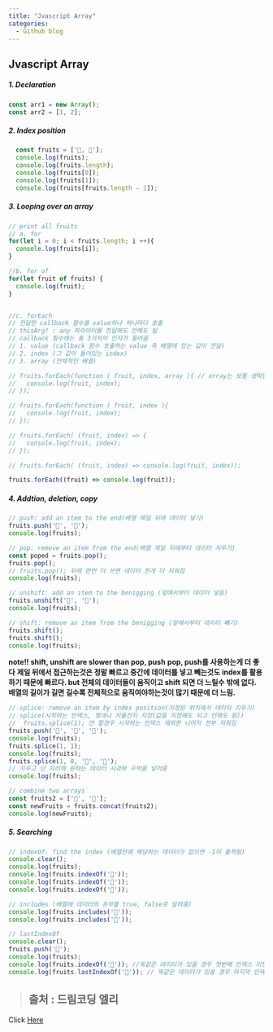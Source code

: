```yaml
---
title: "Jvascript Array"
categories:
  - Github blog
---
```


## Jvascript Array
##### 1. Declaration
```js
const arr1 = new Array();
const arr2 = [1, 2];

```
##### 2. Index position
```js
  const fruits = ['🍎, 🍌'];
  console.log(fruits);
  console.log(fruits.length);
  console.log(fruits[0]);
  console.log(fruits[1]);
  console.log(fruits[fruits.length - 1]);
```

##### 3. Looping over an array
```js
// print all fruits
// a. for
for(let i = 0; i < fruits.length; i ++){
  console.log(fruits[i]);
}

//b. for of
for(let fruit of fruits) {
  console.log(fruit);
}


//c. forEach
// 전달한 callback 함수를 value하나 하나마다 호출
// thisArg? : any 파라미터를 전달해도 안해도 됨
// callback 함수에는 총 3가지의 인자가 들어옴
// 1. value (callback 함수 호출하는 value 즉 배열에 있는 값이 전달) 
// 2. index (그 값이 들어있는 index)
// 3. array (전체적인 배열)

// fruits.forEach(function ( fruit, index, array ){ // array는 보통 생략함
//   console.log(fruit, index); 
// });

// fruits.forEach(function ( fruit, index ){
//   console.log(fruit, index);
// });

// fruits.forEach( (fruit, index) => {
//   console.log(fruit, index);
// });

// fruits.forEach( (fruit, index) => console.log(fruit, index));

fruits.forEach((fruit) => console.log(fruit));
```

##### 4.  Addtion, deletion, copy
```js
// push: add an item to the end(배열 제일 뒤에 데이터 넣기)
fruits.push('🍓', '🍑');
console.log(fruits);

// pop: remove an item from the end(배열 제일 뒤에부터 데이터 지우기)
const poped = fruits.pop();
fruits.pop();
// fruits.pop(); 뒤에 한번 더 쓰면 데이터 한개 더 지워짐
console.log(fruits);

// unshift: add an item to the benigging (앞에서부터 데이터 넣음)
fruits.unshift('🍓', '🍋');
console.log(fruits);

// shift: remove an item from the benigging (앞에서부터 데이터 빼기)
fruits.shift();
fruits.shift();
console.log(fruits);
```

**note!! shift, unshift are slower than pop, push**
**pop, push를 사용하는게 더 좋다**
**제일 뒤에서 접근하는것은 정말 빠르고 중간에 데이터를 넣고 빼는것도 index를 활용하기 때문에 빠르다. but 전체의 데이터들이 움직이고 shift 되면 더 느릴수 밖에 없다. 배열의 길이가 길면 길수록 전체적으로 움직여야하는것이 많기 때문에 더 느림.**

```js
// splice: remove an item by index position(지정된 위치에서 데이터 지우기)
// splice(시작하는 인덱스, 몇개나 지울건지 지정(값을 지정해도 되고 안해도 됨))
//  fruits.splice(1); 만 할경우 시작하는 인덱스 제외한 나머지 전부 지워짐
fruits.push('🍓', '🍑', '🍋');
console.log(fruits);
fruits.splice(1, 1);
console.log(fruits);
fruits.splice(1, 0, '🍏', '🍉');
// 지우고 난 자리에 원하는 데이터 사과와 수박을 넣어줌
console.log(fruits);

// combine two arrays
const fruits2 = ['🍐', '🥥'];
const newFruits = fruits.concat(fruits2);
console.log(newFruits);
```

##### 5. Searching
```js
// indexOf: find the index (베열안에 해당하는 데이터가 없으면 -1이 출쳑됨)
console.clear();
console.log(fruits);
console.log(fruits.indexOf('🍎'));
console.log(fruits.indexOf('🍉'));
console.log(fruits.indexOf('🥥'));

// includes (배열에 데이터의 유무를 true, false로 알려줌)
console.log(fruits.includes('🍉'));
console.log(fruits.includes('🥥'));

// lastIndexOf
console.clear();
fruits.push('🍎');
console.log(fruits);
console.log(fruits.indexOf('🍎')); //똑같은 데이터가 있을 경우 첫번째 인덱스 리턴
console.log(fruits.lastIndexOf('🥥')); // 똑같은 데이터가 있을 경우 마지막 인덱스 리턴
```


> ## 출처 : 드림코딩 엘리
<!-- Link -->
Click [Here](https://youtu.be/yOdAVDuHUKQ)
